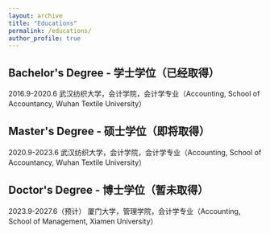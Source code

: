 ```yaml
---
layout: archive
title: "Educations"
permalink: /educations/
author_profile: true
---
```


## Bachelor's Degree - 学士学位（已经取得）

2016.9-2020.6 武汉纺织大学，会计学院，会计学专业（Accounting, School of Accountancy, Wuhan Textile University）

## Master's Degree - 硕士学位（即将取得）

2020.9-2023.6 武汉纺织大学，会计学院，会计学专业（Accounting, School of Accountancy, Wuhan Textile University）

## Doctor's Degree - 博士学位（暂未取得）

2023.9-2027.6（预计） 厦门大学，管理学院，会计学专业（Accounting, School of Management, Xiamen University）

